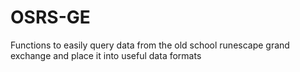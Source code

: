 # OSRS-GE
Functions to easily query data from the old school runescape grand exchange and place it into useful data formats

